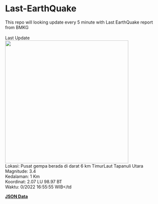 # Last-EarthQuake
This repo will looking update every 5 minute with Last EarthQuake report from BMKG
<br>
<br>
Last Update
<br>
<img src="https://ews.bmkg.go.id/TEWS/data/20221012165555.mmi.jpg" width="400"/>
<br>
Lokasi: Pusat gempa berada di darat 6 km TimurLaut Tapanuli Utara <br>
Magnitude: 3.4 <br>
Kedalaman: 1 Km <br>
Koordinat: 2.07 LU 98.97 BT <br>
Waktu: 0/2022 16:55:55 WIB</td <br>

<a href="./data/data.json">**JSON Data**</a>
